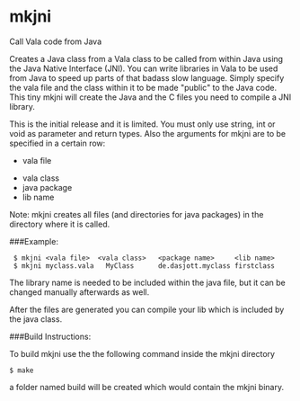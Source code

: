 mkjni
=====

Call Vala code from Java

Creates a Java class from a Vala class to be called from within Java using the Java Native Interface (JNI).
You can write libraries in Vala to be used from Java to speed up parts of that badass slow language.
Simply specify the vala file and the class within it to be made "public" to the Java code. This tiny mkjni will create the Java and the C files you need to compile a JNI library.

This is the initial release and it is limited. You must only use string, int or void as parameter and return types.
Also the arguments for mkjni are to be specified in a certain row:

* vala file
- vala class
- java package
- lib name

Note: mkjni creates all files (and directories for java packages) in the directory where it is called.

###Example:

     $ mkjni <vala file>  <vala class>   <package name>     <lib name>
     $ mkjni myclass.vala   MyClass      de.dasjott.myclass firstclass

The library name is needed to be included within the java file, but it can be changed manually afterwards as well.

After the files are generated you can compile your lib which is included by the java class.

###Build Instructions:

To build mkjni use the the following command inside the mkjni directory

    $ make
    
a folder named build will be created which would contain the mkjni binary.
